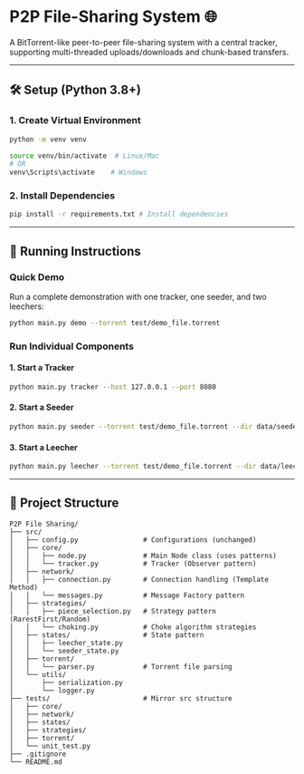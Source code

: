 # P2P File-Sharing System 🌐

A BitTorrent-like peer-to-peer file-sharing system with a central tracker, supporting multi-threaded uploads/downloads and chunk-based transfers.

---

## 🛠 Setup (Python 3.8+)

### 1. Create Virtual Environment
```bash
python -m venv venv

source venv/bin/activate  # Linux/Mac
# OR
venv\Scripts\activate    # Windows
```

### 2. Install Dependencies
```bash
pip install -r requirements.txt # Install dependencies
```

---

## 🚀 Running Instructions

### Quick Demo
Run a complete demonstration with one tracker, one seeder, and two leechers:
```bash
python main.py demo --torrent test/demo_file.torrent
```

### Run Individual Components

#### 1. Start a Tracker
```bash
python main.py tracker --host 127.0.0.1 --port 8080
```

#### 2. Start a Seeder
```bash
python main.py seeder --torrent test/demo_file.torrent --dir data/seeder --tracker-host 127.0.0.1 --tracker-port 8080
```

#### 3. Start a Leecher
```bash
python main.py leecher --torrent test/demo_file.torrent --dir data/leecher --tracker-host 127.0.0.1 --tracker-port 8080
```

---

## 📂 Project Structure
```
P2P File Sharing/
├── src/                         
│   ├── config.py                # Configurations (unchanged)
│   ├── core/                    
│   │   ├── node.py              # Main Node class (uses patterns)
│   │   └── tracker.py           # Tracker (Observer pattern)
│   ├── network/
│   │   ├── connection.py        # Connection handling (Template Method)
│   │   └── messages.py          # Message Factory pattern
│   ├── strategies/              
│   │   ├── piece_selection.py   # Strategy pattern (RarestFirst/Random)
│   │   └── choking.py           # Choke algorithm strategies
│   ├── states/                  # State pattern
│   │   ├── leecher_state.py     
│   │   └── seeder_state.py      
│   ├── torrent/                 
│   │   └── parser.py            # Torrent file parsing
│   └── utils/                   
│       ├── serialization.py     
│       └── logger.py            
├── tests/                       # Mirror src structure                  
│   ├── core/                
│   ├── network/               
│   ├── states/     
│   ├── strategies/                   
│   ├── torrent/            
│   └── unit_test.py             
├── .gitignore
└── README.md
```